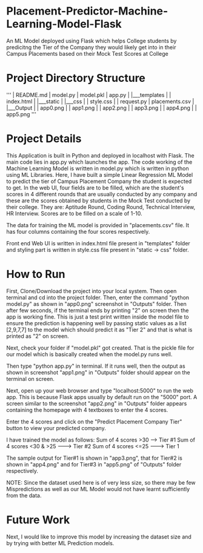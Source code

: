 # Placement-Predictor-Machine-Learning-Model-Flask

An ML Model deployed using Flask which helps College students by predicitng the Tier of the Company they would likely get into in their Campus Placements based on their Mock Test Scores at College

# Project Directory Structure
'''
| README.md
| model.py
| model.pkl
| app.py
|
|___templates
|   | index.html
|
|___static
|   |___css
|       | style.css
|
| request.py
| placements.csv
|
|___Output
|   | app0.png
|   | app1.png
|   | app2.png
|   | app3.png
|   | app4.png
|   | app5.png
'''
# Project Details

This Application is built in Python and deployed in localhost with Flask. The main code lies in app.py which launches the app. The code working of the Machine Learning Model is written in model.py which is written in python using ML Libraries.
Here, I have built a simple Linear Regression ML Model to predict the tier of Campus Placement Company the student is expected to get. In the web UI, four fields are to be filled, which are the student's scores in 4 different rounds that are usually conducted by any company and these are the scores obtained by students in the Mock Test conducted by their college. They are: Aptitude Round, Coding Round, Technical Interview, HR Interview. Scores are to be filled on a scale of 1-10. 

The data for training the ML model is provided in "placements.csv" file. It has four columns containing the four scores respectively.

Front end Web UI is written in index.html file present in "templates" folder and styling part is written in style.css file present in "static -> css" folder.

# How to Run

First, Clone/Download the project into your local system. Then open terminal and cd into the project folder.
Then, enter the command "python model.py" as shown in "app0.png" screenshot in "Outputs" folder. Then after few seconds, if the terminal ends by printing "2" on screen then the app is working fine. This is just a test print written inside the model file to ensure the prediction is happening well by passing static values as a list [2,9,7,7] to the model which should predict it as "Tier 2" and that is what is printed as "2" on screen.

Next, check your folder if "model.pkl" got created. That is the pickle file for our model which is basically created when the model.py runs well.

Then type "python app.py" in terminal. If it runs well, then the output as shown in screenshot "app1.png" in "Outputs" folder should appear on the terminal on screen.

Next, open up your web browser and type "localhost:5000" to run the web app. This is because Flask apps usually by default run on the "5000" port. A screen similar to the screenshot "app2.png" in "Outputs" folder appears containing the homepage with 4 textboxes to enter the 4 scores.

Enter the 4 scores and click on the "Predict Placement Company Tier" button to view your predicted company.

I have trained the model as follows: Sum of 4 scores >30 --> Tier #1
                                     Sum of 4 scores <30 & >25 ---> Tier #2
                                     Sum of 4 scores <=25 ---> Tier 1

The sample output for Tier#1 is shown in "app3.png", that for Tier#2 is shown in "app4.png" and for Tier#3 in "app5.png" of "Outputs" folder respectively.

NOTE: Since the dataset used here is of very less size, so there may be few Mispredictions as well as our ML Model would not have learnt sufficiently from the data.

# Future Work

Next, I would like to improve this model by increasing the dataset size and by trying with better ML Prediction models.
